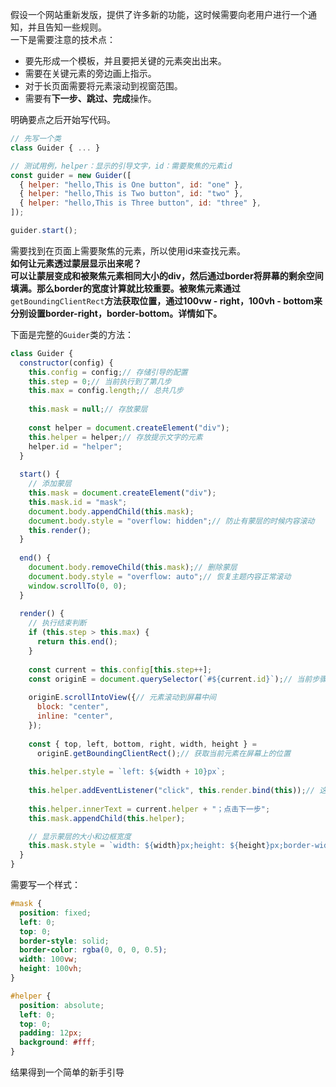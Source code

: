 假设一个网站重新发版，提供了许多新的功能，这时候需要向老用户进行一个通知，并且告知一些规则。<br />一下是需要注意的技术点：

- 要先形成一个模板，并且要把关键的元素突出出来。
- 需要在关键元素的旁边画上指示。
- 对于长页面需要将元素滚动到视窗范围。
- 需要有**下一步、跳过、完成**操作。

明确要点之后开始写代码。
```javascript
// 先写一个类
class Guider { ... }

// 测试用例，helper：显示的引导文字，id：需要聚焦的元素id
const guider = new Guider([
  { helper: "hello,This is One button", id: "one" },
  { helper: "hello,This is Two button", id: "two" },
  { helper: "hello,This is Three button", id: "three" },
]);

guider.start();
```
需要找到在页面上需要聚焦的元素，所以使用id来查找元素。<br />**如何让元素透过蒙层显示出来呢？**<br />**可以让蒙层变成和被聚焦元素相同大小的div，然后通过border将屏幕的剩余空间填满。那么border的宽度计算就比较重要。被聚焦元素通过**`getBoundingClientRect`**方法获取位置，通过100vw - right，100vh - bottom来分别设置border-right，border-bottom。详情如下。**

下面是完整的`Guider`类的方法：
```javascript
class Guider {
  constructor(config) {
    this.config = config;// 存储引导的配置
    this.step = 0;// 当前执行到了第几步
    this.max = config.length;// 总共几步
  
    this.mask = null;// 存放蒙层
  
    const helper = document.createElement("div");
    this.helper = helper;// 存放提示文字的元素
    helper.id = "helper";
  }
  
  start() {
    // 添加蒙层
    this.mask = document.createElement("div");
    this.mask.id = "mask";
    document.body.appendChild(this.mask);
    document.body.style = "overflow: hidden";// 防止有蒙层的时候内容滚动
    this.render();
  }
  
  end() {
    document.body.removeChild(this.mask);// 删除蒙层
    document.body.style = "overflow: auto";// 恢复主题内容正常滚动
    window.scrollTo(0, 0);
  }
  
  render() {
    // 执行结束判断
    if (this.step > this.max) {
      return this.end();
    }
  
    const current = this.config[this.step++];
    const originE = document.querySelector(`#${current.id}`);// 当前步骤的聚焦元素
  
    originE.scrollIntoView({// 元素滚动到屏幕中间
      block: "center",
      inline: "center",
    });
  
    const { top, left, bottom, right, width, height } =
      originE.getBoundingClientRect();// 获取当前元素在屏幕上的位置
  
    this.helper.style = `left: ${width + 10}px`;
  
    this.helper.addEventListener("click", this.render.bind(this));// 这里偷个懒，直接点击helper进行下一步。
  
    this.helper.innerText = current.helper + "；点击下一步";
    this.mask.appendChild(this.helper);

    // 显示蒙层的大小和边框宽度
    this.mask.style = `width: ${width}px;height: ${height}px;border-width: ${top}px calc(100vw - ${right}px) calc(100vh - ${bottom}px) ${left}px`;
  }
}
```
需要写一个样式：
```css
#mask {
  position: fixed;
  left: 0;
  top: 0;
  border-style: solid;
  border-color: rgba(0, 0, 0, 0.5);
  width: 100vw;
  height: 100vh;
}

#helper {
  position: absolute;
  left: 0;
  top: 0;
  padding: 12px;
  background: #fff;
}
```
结果得到一个简单的新手引导
